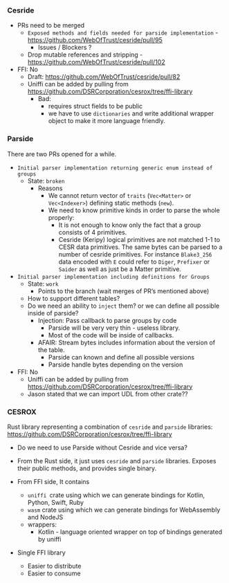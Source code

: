 ### Cesride
* PRs need to be merged 
  * `Exposed methods and fields needed for parside implementation` - https://github.com/WebOfTrust/cesride/pull/95
    * Issues / Blockers ?
  * Drop mutable references and stripping - https://github.com/WebOfTrust/cesride/pull/102
* FFI: No
  * Draft: https://github.com/WebOfTrust/cesride/pull/82
  * Uniffi can be added by pulling from https://github.com/DSRCorporation/cesrox/tree/ffi-library
    * Bad:
      * requires struct fields to be public
      * we have to use `dictionaries` and write additional wrapper object to make it more language friendly.


### Parside

There are two PRs opened for a while.

* `Initial parser implementation returning generic enum instead of groups`
    * State: `broken`
      * Reasons
          * We cannot return vector of `traits` (`Vec<Matter>` or `Vec<Indexer>`) defining static methods (`new`).
          * We need to know primitive kinds in order to parse the whole properly:
              * It is not enough to know only the fact that a group consists of 4 primitives.
              * Cesride (Keripy) logical primitives are not matched 1-1 to CESR data primitives. The same bytes can be parsed to a number of cesride primitives. For instance `Blake3_256` data encoded with `E` could refer to `Diger`, `Prefixer` or `Saider` as well as just be a Matter primitive.
* `Initial parser implementation including definitions for Groups`
    * State: `work`
        * Points to the branch (wait merges of PR’s mentioned above)
    * How to support different tables? 
    * Do we need an ability to `inject` them? or we can define all possible inside of parside? 
        * Injection: Pass callback to parse groups by code
            * Parside will be very very thin - useless library.   
            * Most of the code will be inside of callbacks.
        * AFAIR: Stream bytes includes information about the version of the table.
            * Parside can known and define all possible versions
            * Parside handle bytes depending on the version
* FFI: No
    * Uniffi can be added by pulling from https://github.com/DSRCorporation/cesrox/tree/ffi-library
    * Jason stated that we can import UDL from other crate??

### CESROX
Rust library representing a combination of `cesride` and `parside` libraries: https://github.com/DSRCorporation/cesrox/tree/ffi-library

* Do we need to use Parside without Cesride and vice versa?

* From the  Rust side, it just uses  `cesride` and `parside` libraries. Exposes their public methods, and provides single binary.
* From FFI side, It contains
  * `uniffi `crate using which we can generate bindings for Kotlin, Python, Swift, Ruby
  * `wasm` crate  using which we can generate bindings for WebAssembly and NodeJS
  * wrappers:
    * Kotlin - language oriented wrapper on top of bindings generated by uniffi

* Single FFI library
    * Easier to distribute
    * Easier to consume




